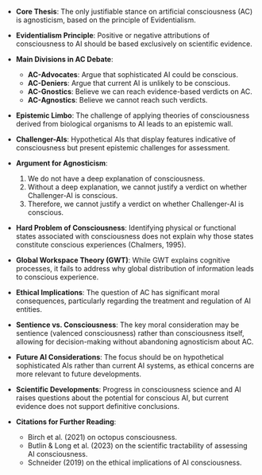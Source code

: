- **Core Thesis**: The only justifiable stance on artificial consciousness (AC) is agnosticism, based on the principle of Evidentialism.
  
- **Evidentialism Principle**: Positive or negative attributions of consciousness to AI should be based exclusively on scientific evidence.

- **Main Divisions in AC Debate**:
  - **AC-Advocates**: Argue that sophisticated AI could be conscious.
  - **AC-Deniers**: Argue that current AI is unlikely to be conscious.
  - **AC-Gnostics**: Believe we can reach evidence-based verdicts on AC.
  - **AC-Agnostics**: Believe we cannot reach such verdicts.

- **Epistemic Limbo**: The challenge of applying theories of consciousness derived from biological organisms to AI leads to an epistemic wall.

- **Challenger-AIs**: Hypothetical AIs that display features indicative of consciousness but present epistemic challenges for assessment.

- **Argument for Agnosticism**:
  1. We do not have a deep explanation of consciousness.
  2. Without a deep explanation, we cannot justify a verdict on whether Challenger-AI is conscious.
  3. Therefore, we cannot justify a verdict on whether Challenger-AI is conscious.

- **Hard Problem of Consciousness**: Identifying physical or functional states associated with consciousness does not explain why those states constitute conscious experiences (Chalmers, 1995).

- **Global Workspace Theory (GWT)**: While GWT explains cognitive processes, it fails to address why global distribution of information leads to conscious experience.

- **Ethical Implications**: The question of AC has significant moral consequences, particularly regarding the treatment and regulation of AI entities.

- **Sentience vs. Consciousness**: The key moral consideration may be sentience (valenced consciousness) rather than consciousness itself, allowing for decision-making without abandoning agnosticism about AC.

- **Future AI Considerations**: The focus should be on hypothetical sophisticated AIs rather than current AI systems, as ethical concerns are more relevant to future developments.

- **Scientific Developments**: Progress in consciousness science and AI raises questions about the potential for conscious AI, but current evidence does not support definitive conclusions.

- **Citations for Further Reading**:
  - Birch et al. (2021) on octopus consciousness.
  - Butlin & Long et al. (2023) on the scientific tractability of assessing AI consciousness.
  - Schneider (2019) on the ethical implications of AI consciousness.